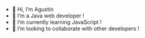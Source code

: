 - 👋 Hi, I’m Agustín
- 👀 I’m a Java web developer !
- 🌱 I’m currently learning JavaScript !
- 💞️ I’m looking to collaborate with other developers !
